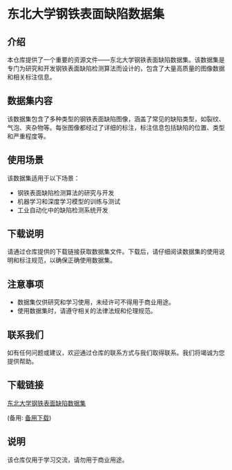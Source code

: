 # 东北大学钢铁表面缺陷数据集

## 介绍

本仓库提供了一个重要的资源文件——东北大学钢铁表面缺陷数据集。该数据集是专门为研究和开发钢铁表面缺陷检测算法而设计的，包含了大量高质量的图像数据和相关标注信息。

## 数据集内容

该数据集包含了多种类型的钢铁表面缺陷图像，涵盖了常见的缺陷类型，如裂纹、气泡、夹杂物等。每张图像都经过了详细的标注，标注信息包括缺陷的位置、类型和严重程度等。

## 使用场景

该数据集适用于以下场景：

- 钢铁表面缺陷检测算法的研究与开发
- 机器学习和深度学习模型的训练与测试
- 工业自动化中的缺陷检测系统开发

## 下载说明

请通过仓库提供的下载链接获取数据集文件。下载后，请仔细阅读数据集的使用说明和标注规范，以确保正确使用数据集。

## 注意事项

- 数据集仅供研究和学习使用，未经许可不得用于商业用途。
- 使用数据集时，请遵守相关的法律法规和伦理规范。

## 联系我们

如有任何问题或建议，欢迎通过仓库的联系方式与我们取得联系。我们将竭诚为您提供帮助。

## 下载链接
[东北大学钢铁表面缺陷数据集](https://pan.quark.cn/s/3fde0c4356a4) 

(备用: [备用下载](https://pan.baidu.com/s/12Ugepa3bMSRCunKRhH-q6Q?pwd=1234))

## 说明

该仓库仅用于学习交流，请勿用于商业用途。
